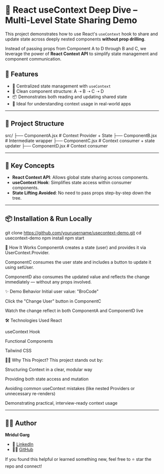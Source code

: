 # 🔗 React useContext Deep Dive – Multi-Level State Sharing Demo

This project demonstrates how to use React's `useContext` hook to share and update state across deeply nested components **without prop drilling**.

Instead of passing props from Component A to D through B and C, we leverage the power of **React Context API** to simplify state management and component communication.

## 🚀 Features

- 🔄 Centralized state management with `useContext`
- 🧱 Clean component structure: A ➝ B ➝ C ➝ D
- 📦 Demonstrates both reading and updating shared state
- 🧪 Ideal for understanding context usage in real-world apps

---

## 📁 Project Structure

src/
├── ComponentA.jsx # Context Provider + State
├── ComponentB.jsx # Intermediate wrapper
├── ComponentC.jsx # Context consumer + state updater
├── ComponentD.jsx # Context consumer


---

## 🧠 Key Concepts

- **React Context API**: Allows global state sharing across components.
- **useContext Hook**: Simplifies state access within consumer components.
- **State Lifting Avoided**: No need to pass props step-by-step down the tree.

---

## 📦 Installation & Run Locally

git clone https://github.com/yourusername/usecontext-demo.git
cd usecontext-demo
npm install
npm start

🧬 How It Works
ComponentA creates a state (user) and provides it via UserContext.Provider.

ComponentC consumes the user state and includes a button to update it using setUser.

ComponentD also consumes the updated value and reflects the change immediately — without any props involved.

✨ Demo Behavior
Initial user value: "BroCode"

Click the "Change User" button in ComponentC

Watch the change reflect in both ComponentA and ComponentD live

🛠️ Technologies Used
React

useContext Hook

Functional Components

Tailwind CSS

🙋‍♂️ Why This Project?
This project stands out by:

Structuring Context in a clear, modular way

Providing both state access and mutation

Avoiding common useContext mistakes (like nested Providers or unnecessary re-renders)

Demonstrating practical, interview-ready context usage

---

## 👨‍💻 Author

**Mridul Garg**

- 💼 [LinkedIn](https://www.linkedin.com/in/mridulg08/)
- 🧑‍💻 [GitHub](https://github.com/MridulGarg08)

If you found this helpful or learned something new, feel free to ⭐ star the repo and connect!
